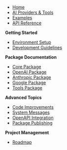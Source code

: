 * [Home](/)
* [AI Providers & Tools](providers.md)
* [Examples](examples/examples.md)
* [API Reference](api-reference.md)

**Getting Started**
* [Environment Setup](environment-setup.md)
* [Development Guidelines](development-guidelines.md)

**Package Documentation**
* [Core Package](packages/core/)
* [OpenAI Package](packages/openai/)
* [Anthropic Package](packages/anthropic/)  
* [Google Package](packages/google/)
* [Tools Package](packages/tools/)

**Advanced Topics**
* [Code Improvements](code-improvements.md)
* [System Messages](system-messages.md)
* [OpenAPI Integration](openapi-integration.md)
* [Package Publishing](package-publishing.md)

**Project Management**
* [Roadmap](roadmap.md)
